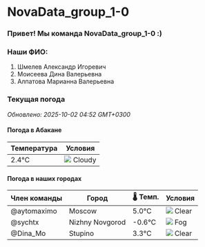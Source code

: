 # NovaData_group_1-0
### Привет! Мы команда NovaData_group_1-0 :)

### Наши ФИО:
1. Шмелев Александр Игоревич
2. Моисеева Дина Валерьевна
3. Алпатова Марианна Валерьевна

### Текущая погода
<!-- WEATHER:START -->
_Обновлено: 2025-10-02 04:52 GMT+0300_

#### Погода в Абакане

| Температура | Условия |
|-------------|----------|
| 2.4°C     | ![](https://cdn.weatherapi.com/weather/64x64/day/119.png) Cloudy |

#### Погода в наших городах

| Член команды  | Город               | 🌡️ Темп.  | Условия          |
|---------------|---------------------|-----------|--------------------|
| @aytomaximo    | Moscow              |    5.0°C | ![](https://cdn.weatherapi.com/weather/64x64/night/113.png) Clear        |
| @sychtx        | Nizhny Novgorod     |   -0.6°C | ![](https://cdn.weatherapi.com/weather/64x64/night/248.png) Fog          |
| @Dina_Mo       | Stupino             |    3.3°C | ![](https://cdn.weatherapi.com/weather/64x64/night/113.png) Clear        |

<!-- WEATHER:END -->
